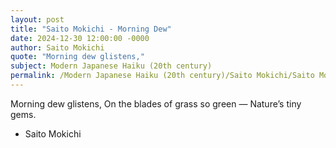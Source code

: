 ```yaml
---
layout: post
title: "Saito Mokichi - Morning Dew"
date: 2024-12-30 12:00:00 -0000
author: Saito Mokichi
quote: "Morning dew glistens,"
subject: Modern Japanese Haiku (20th century)
permalink: /Modern Japanese Haiku (20th century)/Saito Mokichi/Saito Mokichi - Morning Dew
---
```


Morning dew glistens,
On the blades of grass so green —
Nature’s tiny gems.

- Saito Mokichi
